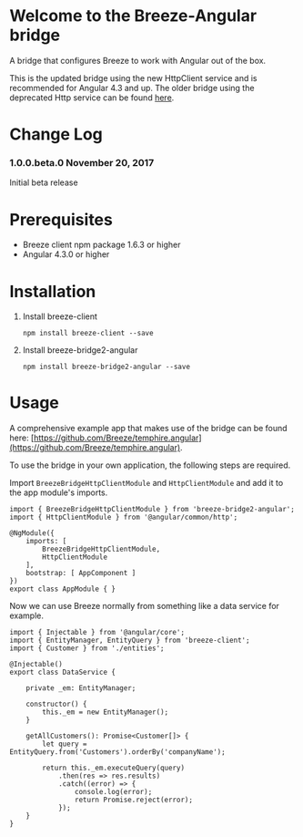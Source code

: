 # Welcome to the Breeze-Angular bridge #

A bridge that configures Breeze to work with Angular out of the box.

This is the updated bridge using the new HttpClient service and is recommended for Angular 4.3 and up. The older bridge using the deprecated Http service can be found [here](https://github.com/Breeze/breeze.bridge.angular).

# Change Log #

### 1.0.0.beta.0 November 20, 2017 ###

Initial beta release

# Prerequisites #

- Breeze client npm package 1.6.3 or higher
- Angular 4.3.0 or higher

# Installation #

1. Install breeze-client

	`npm install breeze-client --save`

2. Install breeze-bridge2-angular

	`npm install breeze-bridge2-angular --save`

# Usage #

A comprehensive example app that makes use of the bridge can be found here: [https://github.com/Breeze/temphire.angular](https://github.com/Breeze/temphire.angular).

To use the bridge in your own application, the following steps are required.

Import `BreezeBridgeHttpClientModule` and `HttpClientModule` and add it to the app module's imports.

```
import { BreezeBridgeHttpClientModule } from 'breeze-bridge2-angular';
import { HttpClientModule } from '@angular/common/http';
```

```
@NgModule({
    imports: [
        BreezeBridgeHttpClientModule,
        HttpClientModule
    ],
    bootstrap: [ AppComponent ]
})
export class AppModule { }
```

Now we can use Breeze normally from something like a data service for example.

```
import { Injectable } from '@angular/core';
import { EntityManager, EntityQuery } from 'breeze-client';
import { Customer } from './entities';

@Injectable()
export class DataService {

    private _em: EntityManager;

    constructor() {
        this._em = new EntityManager();
    }

    getAllCustomers(): Promise<Customer[]> {
        let query = EntityQuery.from('Customers').orderBy('companyName');

        return this._em.executeQuery(query)
            .then(res => res.results)
            .catch((error) => {
                console.log(error);
                return Promise.reject(error);
            });
    }
}
```
